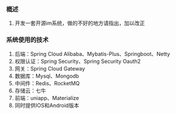 ### 概述
1. 开发一套开源im系统，做的不好的地方请指出，加以改正

### 系统使用的技术
1. 后端：Spring Cloud Alibaba、Mybatis-Plus、Springboot、Netty
2. 权限认证：Spring Security、Spring Security Oauth2
3. 网关：Spring Cloud Gateway
4. 数据库：Mysql、Mongodb
5. 中间件：Redis、RocketMQ
6. 存储云：七牛
7. 前端：uniapp、Materialize
8. 同时提供IOS和Android版本
